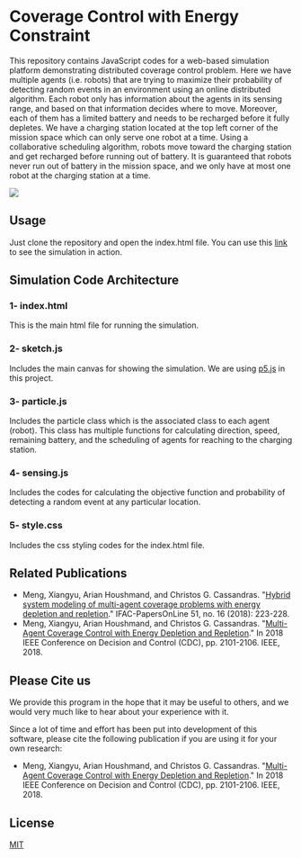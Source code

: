 # Coverage Control with Energy Constraint

This repository contains JavaScript codes for a web-based simulation platform demonstrating distributed coverage control problem. Here we have multiple agents (i.e. robots) that are trying to maximize their probability of detecting random events in an environment using an online distributed algorithm. Each robot only has information about the agents in its sensing range, and based on that information decides where to move. Moreover, each of them has a limited battery and needs to be recharged before it fully depletes. We have a charging station located at the top left corner of the mission space which can only serve one robot at a time. Using a collaborative scheduling algorithm, robots move toward the charging station and get recharged before running out of battery. It is guaranteed that robots never run out of battery in the mission space, and we only have at most one robot at the charging station at a time. 

![](https://github.com/arian92/Multi-Agent-Coverage-Control-with-Energy-Constraint/blob/master/demo.gif)
 

## Usage

Just clone the repository and open the index.html file. You can use this [link](http://www.bu.edu/codes/simulations/Coverage_ADHS/) to see the simulation in action. 

## Simulation Code Architecture

### 1- index.html
 This is the main html file for running the simulation.
### 2- sketch.js
Includes the main canvas for showing the simulation. We are using [p5.js](https://p5js.org/) in this project. 
### 3- particle.js
Includes the particle class which is the associated class to each agent (robot). This class has multiple functions for calculating direction, speed, remaining battery, and the scheduling of agents for reaching to the charging station.
### 4- sensing.js
Includes the codes for calculating the objective function and probability of detecting a random event at any particular location.
### 5- style.css
Includes the css styling codes for the index.html file.

## Related Publications
* Meng, Xiangyu, Arian Houshmand, and Christos G. Cassandras. "[Hybrid system modeling of multi-agent coverage problems with energy depletion and repletion](https://www.sciencedirect.com/science/article/pii/S2405896318311546)." IFAC-PapersOnLine 51, no. 16 (2018): 223-228.
* Meng, Xiangyu, Arian Houshmand, and Christos G. Cassandras. "[Multi-Agent Coverage Control with Energy Depletion and Repletion](https://ieeexplore.ieee.org/abstract/document/8619594)." In 2018 IEEE Conference on Decision and Control (CDC), pp. 2101-2106. IEEE, 2018.


## Please Cite us
We provide this program in the hope that it may be useful to others, and we would very much like to hear about your experience with it. 

Since a lot of time and effort has been put into development of this software, please cite the following publication if you are using it for your own research:

* Meng, Xiangyu, Arian Houshmand, and Christos G. Cassandras. "[Multi-Agent Coverage Control with Energy Depletion and Repletion](https://ieeexplore.ieee.org/abstract/document/8619594)." In 2018 IEEE Conference on Decision and Control (CDC), pp. 2101-2106. IEEE, 2018.

## License
[MIT](https://choosealicense.com/licenses/mit/)